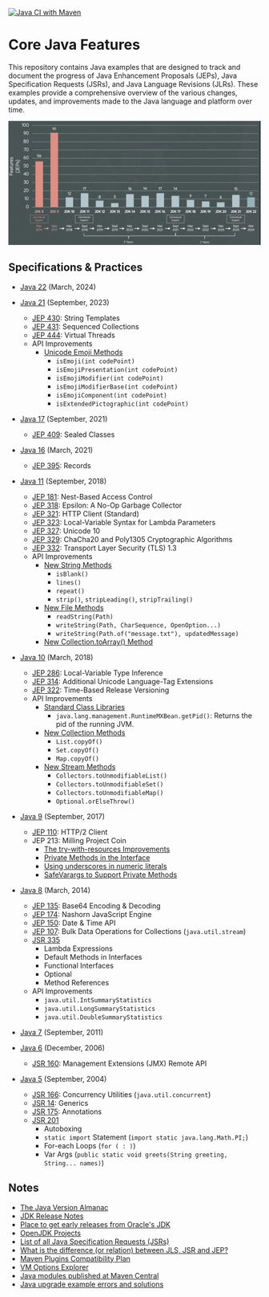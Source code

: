 [![Java CI with Maven](https://github.com/ibrahimatay/Java-Features/actions/workflows/maven.yml/badge.svg)](https://github.com/ibrahimatay/Java-Features/actions/workflows/maven.yml)

# Core Java Features
This repository contains Java examples that are designed to track and document the progress of Java Enhancement Proposals (JEPs), Java Specification Requests (JSRs), and Java Language Revisions (JLRs). These examples provide a comprehensive overview of the various changes, updates, and improvements made to the Java language and platform over time.

![image](/docs/diagrams/jdk22-diagram.PNG)

## Specifications & Practices

* [Java 22](java-22) (March, 2024)

* [Java 21](java-21) (September, 2023)
  * [JEP 430](java-21/src/main/java/com/ibrahimatay/JEP430StringTemplates.java): String Templates
  * [JEP 431](java-21/src/main/java/com/ibrahimatay/JEP431SequencedCollections.java): Sequenced Collections
  * [JEP 444](java-21/src/main/java/com/ibrahimatay/JEP444VirtualThreads.java): Virtual Threads
  * API Improvements
    * [Unicode Emoji Methods](java-21/src/main/java/com/ibrahimatay/UnicodeEmojiMethods.java)
      * `isEmoji(int codePoint)`
      * `isEmojiPresentation(int codePoint)`
      * `isEmojiModifier(int codePoint)`
      * `isEmojiModifierBase(int codePoint)`
      * `isEmojiComponent(int codePoint)`
      * `isExtendedPictographic(int codePoint)`

* [Java 17](java-17/) (September, 2021)
  * [JEP 409](java-17/src/main/java/com/ibrahimatay/JEP409SealedClasses.java): Sealed Classes

* [Java 16](java-16/) (March, 2021)
  * [JEP 395](java-16/src/main/java/com/ibrahimatay/JEP395Records.java): Records

* [Java 11](java-11/) (September, 2018)
  * [JEP 181](java-11/src/main/java/com/ibrahimatay/JEP181NestBasedAccessControl.java): Nest-Based Access Control
  * [JEP 318](java-11/src/main/java/com/ibrahimatay/JEP318MemoryPolluter.java): Epsilon: A No-Op Garbage Collector
  * [JEP 321](java-11/src/main/java/com/ibrahimatay/JEP321HTTPClient.java): HTTP Client (Standard)
  * [JEP 323](java-11/src/main/java/com/ibrahimatay/JEP323LocalVariableSyntaxForLambdaParameters.java): Local-Variable Syntax for Lambda Parameters
  * [JEP 327](java-11/src/main/java/com/ibrahimatay/JEP327Unicode10.java): Unicode 10
  * [JEP 329](java-11/src/main/java/com/ibrahimatay/JEP329ChaCha20Poly1305.java): ChaCha20 and Poly1305 Cryptographic Algorithms
  * [JEP 332](java-11/src/main/java/com/ibrahimatay/JEP332TLS13.java): Transport Layer Security (TLS) 1.3
  * API Improvements
    * [New String Methods](java-11/src/main/java/com/ibrahimatay/NewFileMethods.java)
      * `isBlank()`
      * `lines()` 
      * `repeat()` 
      * `strip()`, `stripLeading()`, `stripTrailing()`
    * [New File Methods](java-11/src/main/java/com/ibrahimatay/NewStringMethods.java) 
      * `readString(Path)`
      * `writeString(Path, CharSequence, OpenOption...)`
      * `writeString(Path.of("message.txt"), updatedMessage)`
    * [New Collection.toArray() Method](java-11/src/main/java/com/ibrahimatay/NewCollectionToArrayMethod.java)
 
* [Java 10](java-10/) (March, 2018)
  * [JEP 286](java-10/src/main/java/com/ibrahimatay/JEP286LocalVariableTypeInference.java): Local-Variable Type Inference
  * [JEP 314](java-10/src/main/java/com/ibrahimatay/JEP314AdditionalUnicodeLanguage.java): Additional Unicode Language-Tag Extensions
  * [JEP 322](java-10/src/main/java/com/ibrahimatay/JEP322TimeBasedReleaseVersioning.java): Time-Based Release Versioning
  * API Improvements
    * [Standard Class Libraries](java-10/src/main/java/com/ibrahimatay/NewRuntimePIDMethods.java)
      * `java.lang.management.RuntimeMXBean.getPid()`: Returns the pid of the running JVM.
    * [New Collection Methods](java-10/src/main/java/com/ibrahimatay/NewCollectionMethods.java)
      * `List.copyOf()`
      * `Set.copyOf()` 
      * `Map.copyOf()`
    * [New Stream Methods](java-10/src/main/java/com/ibrahimatay/NewStreamMethods.java)
      * `Collectors.toUnmodifiableList() `
      * `Collectors.toUnmodifiableSet()`
      * `Collectors.toUnmodifiableMap()`
      * `Optional.orElseThrow()`

* [Java 9](java-9/) (September, 2017)
  * [JEP 110](java-9/src/main/java/com/ibrahimatay/JEP110HTTP2Client.java): HTTP/2 Client
  * JEP 213: Milling Project Coin
    * [The try-with-resources Improvements](java-9/src/main/java/com/ibrahimatay/JEP213MillingProjectCoin/TryWithResources.java)
    * [Private Methods in the Interface](java-9/src/main/java/com/ibrahimatay/JEP213MillingProjectCoin/PrivateMethodInInterfaces.java)
    * [Using underscores in numeric literals](java-9/src/main/java/com/ibrahimatay/JEP213MillingProjectCoin/UsingUnderscoresInNumericLiterals.java)
    * [SafeVarargs to Support Private Methods](java-9/src/main/java/com/ibrahimatay/JEP213MillingProjectCoin/SafeVarargsToSupportPrivateMethods.java)

* [Java 8](java-8/) (March, 2014)
  * [JEP 135](java-8/src/main/java/JEP135Base64EncodingDecoding.java): Base64 Encoding & Decoding
  * [JEP 174](java-8/src/main/java/JEP174NashornJavaScriptEngine.java): Nashorn JavaScript Engine
  * [JEP 150](java-8/src/main/java/JEP150DateTimeAPI): Date & Time API
  * [JEP 107](java-8/src/main/java/JEP107BulkDataOperationsForCollections.java): Bulk Data Operations for Collections (`java.util.stream`)
  * [JSR 335](java-8/src/main/java/JSR335)
    * Lambda Expressions
    * Default Methods in Interfaces
    * Functional Interfaces
    * Optional
    * Method References
  * API Improvements
    * `java.util.IntSummaryStatistics`
    * `java.util.LongSummaryStatistics`
    * `java.util.DoubleSummaryStatistics`

* [Java 7](java-7/) (September, 2011)
    
* [Java 6](java-6/) (December, 2006)
  * [JSR 160](java-6/src/main/java/JSR160JMXRemoting): Management Extensions (JMX) Remote API
  
* [Java 5](java-5/) (September, 2004) 
  * [JSR 166](java-5/src/main/java/com/ibrahimatay/JSR166ConcurrencyUtilities.java): Concurrency Utilities (`java.util.concurrent`)
  * [JSR 14](java-5/src/main/java/com/ibrahimatay/JSR14Generics.java): Generics
  * [JSR 175](java-5/src/main/java/com/ibrahimatay/JSR175Annotations.java): Annotations 
  * [JSR 201](java-5/src/main/java/com/ibrahimatay/JSR201)
    * Autoboxing
    * `static import` Statement (`import static java.lang.Math.PI;`)
    * For-each Loops (`for ( : )`)
    * Var Args (`public static void greets(String greeting, String... names)`)

## Notes
- [The Java Version Almanac](https://javaalmanac.io/)
- [JDK Release Notes](https://www.oracle.com/java/technologies/javase/jdk-relnotes-index.html)
- [Place to get early releases from Oracle's JDK](https://jdk.java.net/)
- [OpenJDK Projects](https://openjdk.java.net/projects/)
- [List of all Java Specification Requests (JSRs)](https://jcp.org/en/jsr/all)
- [What is the difference (or relation) between JLS, JSR and JEP?](https://stackoverflow.com/questions/51282326/what-is-the-difference-or-relation-between-jls-jsr-and-jep)
- [Maven Plugins Compatibility Plan](https://maven.apache.org/developers/compatibility-plan.html)
- [VM Options Explorer](https://chriswhocodes.com/)
- [Java modules published at Maven Central](https://github.com/sormuras/modules)
- [Java upgrade example errors and solutions](https://github.com/johanjanssen/JavaUpgrades)

